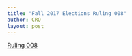 ```yaml
---
title: "Fall 2017 Elections Ruling 008"
author: CRO
layout: post
---
```


<a href="https://drive.google.com/file/d/0B1bniKoWAMBsRWFGdzFwMV9yajA/view?usp=sharing">Ruling 008</a>